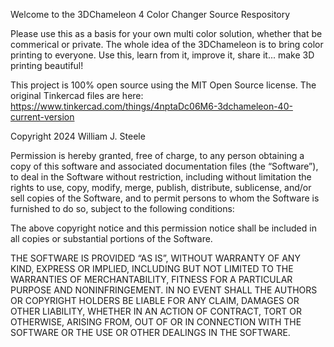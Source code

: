 Welcome to the 3DChameleon 4 Color Changer Source Respository

Please use this as a basis for your own multi color solution, whether that be commerical or private.  The whole idea of the 3DChameleon is to bring color printing to everyone.  Use this, learn from it, improve it, share it... make 3D printing beautiful!

This project is 100% open source using the MIT Open Source license.  The original Tinkercad files are here: https://www.tinkercad.com/things/4nptaDc06M6-3dchameleon-40-current-version

Copyright 2024 William J. Steele

Permission is hereby granted, free of charge, to any person obtaining a copy of this software and associated documentation files (the “Software”), to deal in the Software without restriction, including without limitation the rights to use, copy, modify, merge, publish, distribute, sublicense, and/or sell copies of the Software, and to permit persons to whom the Software is furnished to do so, subject to the following conditions:

The above copyright notice and this permission notice shall be included in all copies or substantial portions of the Software.

THE SOFTWARE IS PROVIDED “AS IS”, WITHOUT WARRANTY OF ANY KIND, EXPRESS OR IMPLIED, INCLUDING BUT NOT LIMITED TO THE WARRANTIES OF MERCHANTABILITY, FITNESS FOR A PARTICULAR PURPOSE AND NONINFRINGEMENT. IN NO EVENT SHALL THE AUTHORS OR COPYRIGHT HOLDERS BE LIABLE FOR ANY CLAIM, DAMAGES OR OTHER LIABILITY, WHETHER IN AN ACTION OF CONTRACT, TORT OR OTHERWISE, ARISING FROM, OUT OF OR IN CONNECTION WITH THE SOFTWARE OR THE USE OR OTHER DEALINGS IN THE SOFTWARE.
